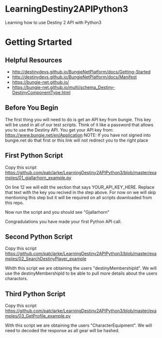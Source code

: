 # LearningDestiny2APIPython3
Learning how to use Destiny 2 API with Python3

# Getting Srtarted
## Helpful Resources 
* http://destinydevs.github.io/BungieNetPlatform/docs/Getting-Started
* http://destinydevs.github.io/BungieNetPlatform/docs/Manifest
* https://bungie-net.github.io/
* https://bungie-net.github.io/multi/schema_Destiny-DestinyComponentType.html

## Before You Begin
The first thing you will need to do is get an API key from bungie. This key will be used in all of our test scripts. Think of it like a password that allows you to use the Destiny API. You get your API key from: 
https://www.bungie.net/en/Application
NOTE: If you have not signed into bungie.net do that first or this link will not redirect you to the right place


## First Python Script
Copy this script
https://github.com/patclarke/LearningDestiny2APIPython3/blob/master/examples/01_gjallarhorn_example.py

On line 12 we will edit the section that says YOUR_API_KEY_HERE. Replace that text with the key you recived in the step above. For now on we will skip mentioning this step but it will be required on all scripts downloaded from this repo.

Now run the script and you should see 
"Gjallarhorn"

Congradulations you have made your first Python API call.

## Second Python Script
Copy this script 
https://github.com/patclarke/LearningDestiny2APIPython3/blob/master/examples/02_SearchDestinyPlayer_example

Whith this script we are obtaining the users "destinyMembershipId". We will use the destinyMembershipId to be able to pull more details about the users charactors.

## Third Python Script
Copy this script 
https://github.com/patclarke/LearningDestiny2APIPython3/blob/master/examples/03_GetProfile_example.py

With this script we are obtaining the users "CharacterEquipment". We will need to decoded the response as all gear will be hashed.


